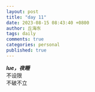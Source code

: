 ```yaml
---
layout: post
title: "day 11"
date: 2023-08-15 08:43:40 +0800
author: 丘海东 
tags: daily
comments: true
categories: personal
published: true
---
```

***lue，夜睡***  
不设限  
不破不立

